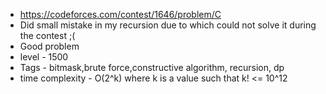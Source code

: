 * https://codeforces.com/contest/1646/problem/C
* Did small mistake in my recursion due to which could not solve it during the contest ;(
* Good problem
* level - 1500
* Tags - bitmask,brute force,constructive algorithm, recursion, dp
* time complexity - O(2^k) where k is a value such that k! <= 10^12
